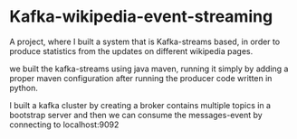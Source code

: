# Kafka-wikipedia-event-streaming

A project, where I built a system that is Kafka-streams based, in order to produce statistics from the updates on different wikipedia pages.

we built the kafka-streams using java maven, running it simply by adding a proper maven configuration after running the producer code written in python.

I built a kafka cluster by creating a broker contains multiple topics in a bootstrap server and then we can consume the messages-event by connecting to localhost:9092



